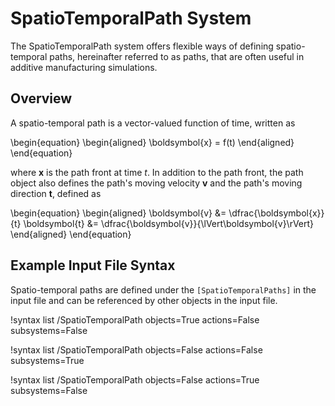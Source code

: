 # SpatioTemporalPath System

The SpatioTemporalPath system offers flexible ways of defining spatio-temporal paths, hereinafter referred to as paths, that are often useful in additive manufacturing simulations.

## Overview

A spatio-temporal path is a vector-valued function of time, written as

\begin{equation}
  \begin{aligned}
    \boldsymbol{x} = f(t)
  \end{aligned}
\end{equation}

where $\boldsymbol{x}$ is the path front at time $t$. In addition to the path front, the path object also defines the path's moving velocity $\boldsymbol{v}$ and the path's moving direction $\boldsymbol{t}$, defined as

\begin{equation}
  \begin{aligned}
    \boldsymbol{v} &= \dfrac{\boldsymbol{x}}{t}
    \boldsymbol{t} &= \dfrac{\boldsymbol{v}}{\lVert\boldsymbol{v}\rVert}
  \end{aligned}
\end{equation}

## Example Input File Syntax

Spatio-temporal paths are defined under the `[SpatioTemporalPaths]` in the input file and can be referenced by other objects in the input file.

!syntax list /SpatioTemporalPath objects=True actions=False subsystems=False

!syntax list /SpatioTemporalPath objects=False actions=False subsystems=True

!syntax list /SpatioTemporalPath objects=False actions=True subsystems=False
